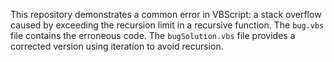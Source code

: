 This repository demonstrates a common error in VBScript: a stack overflow caused by exceeding the recursion limit in a recursive function. The `bug.vbs` file contains the erroneous code. The `bugSolution.vbs` file provides a corrected version using iteration to avoid recursion.